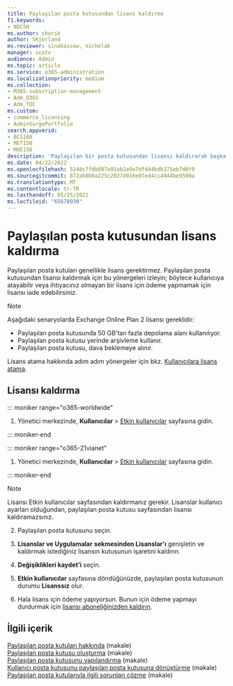 ```yaml
---
title: Paylaşılan posta kutusundan lisans kaldırma
f1.keywords:
- NOCSH
ms.author: sharik
author: SKjerland
ms.reviewer: sinakassaw, nicholak
manager: scotv
audience: Admin
ms.topic: article
ms.service: o365-administration
ms.localizationpriority: medium
ms.collection:
- M365-subscription-management
- Adm_O365
- Adm_TOC
ms.custom:
- commerce_licensing
- AdminSurgePortfolio
search.appverid:
- BCS160
- MET150
- MOE150
description: 'Paylaşılan bir posta kutusundan lisansı kaldırarak başka bir kullanıcıya atayın veya lisansı iade edin; böylece bu lisansı ödemezsiniz. '
ms.date: 04/22/2022
ms.openlocfilehash: 5248c7fdb807a91ab2a9a7dfd44bdb375eb7d0f0
ms.sourcegitcommit: 872ab0b6a225c20274916e07ed4cc4944be9509a
ms.translationtype: MT
ms.contentlocale: tr-TR
ms.lasthandoff: 05/25/2022
ms.locfileid: "65678930"
---
```

# <a name="remove-a-license-from-a-shared-mailbox"></a>Paylaşılan posta kutusundan lisans kaldırma

Paylaşılan posta kutuları genellikle lisans gerektirmez. Paylaşılan posta kutusundan lisansı kaldırmak için bu yönergeleri izleyin; böylece kullanıcıya atayabilir veya ihtiyacınız olmayan bir lisans için ödeme yapmamak için lisansı iade edebilirsiniz.

> [!NOTE]
>
> Aşağıdaki senaryolarda Exchange Online Plan 2 lisansı gereklidir:
>
> - Paylaşılan posta kutusunda 50 GB'tan fazla depolama alanı kullanılıyor.
> - Paylaşılan posta kutusu yerinde arşivleme kullanır.
> - Paylaşılan posta kutusu, dava beklemeye alınır.
> 
> Lisans atama hakkında adım adım yönergeler için bkz. [Kullanıcılara lisans atama](/microsoft-365/admin/manage/assign-licenses-to-users). 


## <a name="remove-the-license"></a>Lisansı kaldırma

::: moniker range="o365-worldwide"

1. Yönetici merkezinde, **Kullanıcılar** \> <a href="https://go.microsoft.com/fwlink/p/?linkid=834822" target="_blank">Etkin kullanıcılar</a> sayfasına gidin.

::: moniker-end

::: moniker range="o365-21vianet"

 1. Yönetici merkezinde, **Kullanıcılar** \> <a href="https://go.microsoft.com/fwlink/p/?linkid=850628" target="_blank">Etkin kullanıcılar</a> sayfasına gidin.

::: moniker-end

   > [!NOTE]
   > Lisansı Etkin kullanıcılar sayfasından kaldırmanız gerekir. Lisanslar kullanıcı ayarları olduğundan, paylaşılan posta kutusu sayfasından lisansı kaldıramazsınız.
  
2. Paylaşılan posta kutusunu seçin.

3. **Lisanslar ve Uygulamalar** **sekmesinden Lisanslar'ı** genişletin ve kaldırmak istediğiniz lisansın kutusunun işaretini kaldırın.

4. **Değişiklikleri kaydet'i** seçin.

5. **Etkin kullanıcılar** sayfasına döndüğünüzde, paylaşılan posta kutusunun durumu **Lisanssız** olur.

6. Hala lisans için ödeme yapıyorsun. Bunun için ödeme yapmayı durdurmak için [lisansı aboneliğinizden kaldırın](../../commerce/licenses/buy-licenses.md).

## <a name="related-content"></a>İlgili içerik

[Paylaşılan posta kutuları hakkında](about-shared-mailboxes.md) (makale)\
[Paylaşılan posta kutusu oluşturma](create-a-shared-mailbox.md) (makale)\
[Paylaşılan posta kutusunu yapılandırma](configure-a-shared-mailbox.md) (makale)\
[Kullanıcı posta kutusunu paylaşılan posta kutusuna dönüştürme](convert-user-mailbox-to-shared-mailbox.md) (makale)\
[Paylaşılan posta kutularıyla ilgili sorunları çözme](resolve-issues-with-shared-mailboxes.md) (makale)

